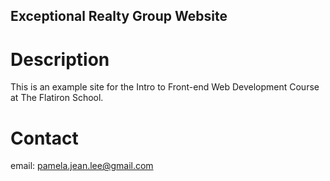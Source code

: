 Exceptional Realty Group Website
---
# Description

This is an example site for the Intro to Front-end Web Development Course at The Flatiron School.

# Contact

email: pamela.jean.lee@gmail.com
